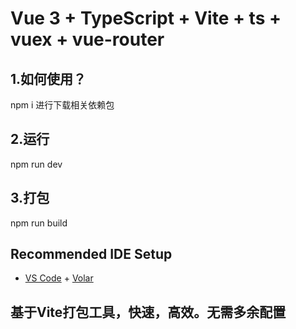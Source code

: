 # Vue 3 + TypeScript + Vite + ts + vuex + vue-router

## 1.如何使用？
npm i 进行下载相关依赖包

## 2.运行
npm run dev 

## 3.打包
npm run build

## Recommended IDE Setup

- [VS Code](https://code.visualstudio.com/) + [Volar](https://marketplace.visualstudio.com/items?itemName=Vue.volar)

## 基于Vite打包工具，快速，高效。无需多余配置
